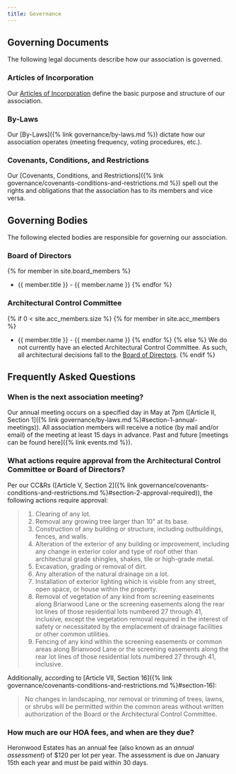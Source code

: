 ```yaml
---
title: Governance
---
```


## Governing Documents

The following legal documents describe how our association is governed.

### Articles of Incorporation

Our [Articles of Incorporation](governance/articles-of-incorporation.md) define the basic purpose and structure of our association.

### By-Laws

Our [By-Laws]({% link governance/by-laws.md %}) dictate how our association operates (meeting frequency, voting procedures, etc.).

### Covenants, Conditions, and Restrictions

Our [Covenants, Conditions, and Restrictions]({% link governance/covenants-conditions-and-restrictions.md %}) spell out the rights and obligations that the association has to its members and vice versa.

## Governing Bodies

The following elected bodies are responsible for governing our association.

### Board of Directors

{% for member in site.board_members %}
* {{ member.title }} - {{ member.name }} {% endfor %}

### Architectural Control Committee

{% if 0 < site.acc_members.size %}
  {% for member in site.acc_members %}
* {{ member.title }} - {{ member.name }} {% endfor %}
{% else %}
We do not currently have an elected Architectural Control Committee. As such, all architectural decisions fall to the [Board of Directors](#board-of-directors).
{% endif %}

## Frequently Asked Questions

### When is the next association meeting?

Our annual meeting occurs on a specified day in May at 7pm ([Article II, Section 1]({% link governance/by-laws.md %}#section-1-annual-meetings)). All association members will receive a notice (by mail and/or email) of the meeting at least 15 days in advance. Past and future [meetings can be found here]({% link events.md %}).

### What actions require approval from the Architectural Control Committee or Board of Directors?

Per our CC&Rs ([Article V, Section 2]({% link governance/covenants-conditions-and-restrictions.md %}#section-2-approval-required)), the following actions require approval:

> 1. Clearing of any lot.
> 2. Removal any growing tree larger than 10" at its base.
> 3. Construction of any building or structure, including outbuildings, fences, and walls.
> 4. Alteration of the exterior of any building or improvement, including any change in exterior color and type of roof other than architectural grade shingles, shakes, tile or high-grade metal.
> 5. Excavation, grading or removal of dirt.
> 6. Any alteration of the natural drainage on a lot.
> 7. Installation of exterior lighting which is visible from any street, open space, or house within the property. 
> 8. Removal of vegetation of any kind from screening easements along Briarwood Lane or the screening easements along the rear lot lines of those residential lots numbered 27 through 41, inclusive, except the vegetation removal required in the interest of safety or necessitated by the emplacement of drainage facilities or other common utilities. 
> 9. Fencing of any kind within the screening easements or common areas along Brianvood Lane or the screening easements along the rear lot lines of those residential lots numbered 27 through 41, inclusive.

Additionally, according to [Article VII, Section 16]({% link governance/covenants-conditions-and-restrictions.md %}#section-16):

> No changes in landscaping, nor removal or trimming of trees, lawns, or shrubs will be permitted within the common areas without written authorization of the Board or the Architectural Control Committee.

### How much are our HOA fees, and when are they due?

Heronwood Estates has an annual fee (also known as an *annual assessment*) of $120 per lot per year. The assessment is due on January 15th each year and must be paid within 30 days.
